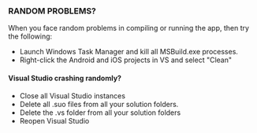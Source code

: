 ﻿
### RANDOM PROBLEMS?

When you face random problems in compiling or running the app, then try the following:

- Launch Windows Task Manager and kill all MSBuild.exe processes.
- Right-click the Android and iOS projects in VS and select "Clean"
 

#### Visual Studio crashing randomly?

- Close all Visual Studio instances
- Delete all .suo files from all your solution folders.
- Delete the .vs folder from all your solution folders
- Reopen Visual Studio